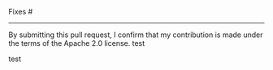 Fixes #

---
By submitting this pull request, I confirm that my contribution is made under the terms of the Apache 2.0 license.
test

test

